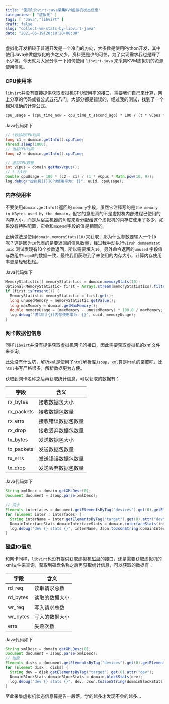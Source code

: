 ```yaml
---
title: "使用libvirt-java采集KVM虚拟机状态信息"
categories: [ "虚拟化" ]
tags: [ "Java","libvirt" ]
draft: false
slug: "collect-vm-stats-by-libvirt-java"
date: "2021-05-19T20:18:20+08:00"
---
```


虚拟化开发相较于普通开发是一个冷门的方向，大多数是使用Python开发，其中使用Java来做虚拟化的少之又少，资料更是少的可怜，为了实现需求我也是踩了不少坑，今天就为大家分享一下如何使用 `libvirt-java` 来采集KVM虚拟机的资源使用信息。

### CPU使用率

`libvirt`并没有直接提供获取虚拟机CPU使用率的接口，需要我们自己来计算，网上分享的代码或者公式五花八门，大部分都是错误的，经过我的测试，找到了一个相对准确的计算公式。

```latex
cpu_usage = (cpu_time_now - cpu_time_t_second_ago) * 100 / (t * vCpus * 10^9)
```

Java代码如下

```java
// t秒前的CPU时间
long c1 = domain.getInfo().cpuTime;
Thread.sleep(1000);
// 当前CPU时间
long c2 = domain.getInfo().cpuTime;

// 虚拟CPU数量
int vCpus = domain.getMaxVcpus();
// t 为1秒
Double cpuUsage = 100 * (c2 - c1) / (1 * vCpus * Math.pow(10, 9));
log.debug("虚拟机[{}]CPU使用率为: {}", uuid, cpuUsage);
```

### 内存使用率

不要使用`domain.getInfo()`返回的 `memory`字段，虽然它注释写的是`the memory in KBytes used by the domain`，但它的意思真的不是虚拟机内部进程已使用的内存大小，而是从宿主机器的角度来看分配给这个虚拟机的内存它使用了多少，如果没有特殊配置，它会和`maxMem`字段的值是相同的。

正确做法是使用`domain.memoryStats(10)`来获取，那为什么参数要输入一个`10`呢？这是因为`10`代表的是要返回的信息数量，经过我手动执行`virsh dommemstat uuid` 测试发现有10个参数返回，所以需要填入`10`。另外命令返回的`unused` 字段值与数组中`tag=8`的数据一致，最终我们获取到了未使用的内存大小，计算内存使用率更是轻轻松松。

Java代码如下

```java
MemoryStatistic[] memoryStatistics = domain.memoryStats(10);
Optional<MemoryStatistic> first = Arrays.stream(memoryStatistics).filter(x -> x.getTag() == 8).findFirst();
if (first.isPresent()) {
  MemoryStatistic memoryStatistic = first.get();
  long unusedMemory = memoryStatistic.getValue();
  long maxMemory = domain.getMaxMemory();
  double memoryUsage = (maxMemory - unusedMemory) * 100.0 / maxMemory;
  log.debug("虚拟机[{}]内存使用率为: {}", uuid, memoryUsage);
}
```

### 网卡数据包信息

同样`libvirt`并没有提供获取虚拟机网卡的接口，因此需要获取虚拟机的xml文件来查询。

此处没有什么坑，解析`xml`是使用了`html`解析库`Jsoup`，`xml`算是`html`的亲戚吧，比`html`书写严格很多，解析数据更为方便。

获取到网卡名称之后再获取统计信息，可以获取的数据有：

| 字段       | 含义               |
| ---------- | ------------------ |
| rx_bytes   | 接收数据包大小     |
| rx_packets | 接收数据包数量     |
| rx_errs    | 接收错误数据包数量 |
| rx_drop    | 接收丢弃数据包数量 |
| tx_bytes   | 发送数据包大小     |
| tx_packets | 发送数据包数量     |
| tx_errs    | 发送错误数据包数量 |
| tx_drop    | 发送丢弃数据包数量 |

Java代码如下

```java
String xmlDesc = domain.getXMLDesc(0);
Document document = Jsoup.parse(xmlDesc);

// 网卡
Elements interfaces = document.getElementsByTag("devices").get(0).getElementsByTag("interface");
for (Element inter : interfaces) {
  String interName = inter.getElementsByTag("target").get(0).attr("dev");
  DomainInterfaceStats domainInterfaceStats = domain.interfaceStats(interName);
  log.debug("dev {} stats {}", interName, Json.toJsonString(domainInterfaceStats));
}
```

### 磁盘IO信息

和网卡同样，`libvirt`也没有提供获取虚拟机磁盘的接口，还是需要获取虚拟机的xml文件来查询，获取到磁盘名称之后再获取统计信息，可以获取的数据有：

| 字段     | 含义           |
| -------- | -------------- |
| rd_req   | 读取请求总数   |
| rd_bytes | 读取的数据大小 |
| wr_req   | 写入请求总数   |
| wr_bytes | 写入的数据大小 |
| errs     | 失败次数       |

Java代码如下

```java
String xmlDesc = domain.getXMLDesc(0);
Document document = Jsoup.parse(xmlDesc);
// 磁盘
Elements disks = document.getElementsByTag("devices").get(0).getElementsByTag("disk");
for (Element disk : disks) {
  String dev = disk.getElementsByTag("target").get(0).attr("dev");
  DomainBlockStats domainBlockStats = domain.blockStats(dev);
  log.debug("dev {} stats {}", dev, Json.toJsonString(domainBlockStats));
}
```

至此采集虚拟机状态信息算是告一段落，学的越多才发现不会的越多...
